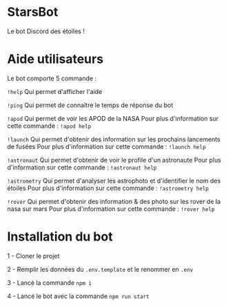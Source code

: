# StarsBot
Le bot Discord des étoiles !

# Aide utilisateurs
Le bot comporte 5 commande :

`!help` Qui permet d'afficher l'aide

`!ping` Qui permet de connaître le temps de réponse du bot

`!apod` Qui permet de voir les APOD de la NASA
Pour plus d'information sur cette commande : `!apod help`

`!launch` Qui permet d'obtenir des information sur les prochains lancements de fusées
Pour plus d'information sur cette commande : `!launch help`

`!astronaut` Qui permet d'obtenir de voir le profile d'un astronaute
Pour plus d'information sur cette commande : `!astronaut help`

`!astrometry` Qui permet d'analyser les astrophoto et d'identifier le nom des étoiles
Pour plus d'information sur cette commande : `!astrometry help`

`!rover` Qui permet d'obtenir des information & des photo sur les rover de la nasa sur mars
Pour plus d'information sur cette commande : `!rover help`

# Installation du bot
1 - Cloner le projet

2 - Remplir les données du `.env.template` et le renommer en `.env`

3 - Lancé la commande `npm i`

4 - Lancé le bot avec la commande `npm run start`

